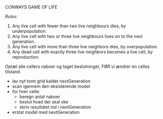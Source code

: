 CONWAYS GAME OF LIFE

_Rules_:

1. Any live cell with fewer than two live neighbours dies, by underpopulation.
2. Any live cell with two or three live neighbours lives on to the next generation.
3. Any live cell with more than three live neighbors dies, by overpopulation.
4. Any dead cell with exactly three live neighbors becomes a live cell, by reproduction.

Optæl alle cellers naboer og taget beslutninger, FØR vi ændrer en celles tilstand.

- lav nyt tomt grid kaldet nextGeneration
- scan igennem den eksisterende model
- for hver celle:
  - beregn antal naboer
  - beslut hvad der skal ske
  - skriv resultatet ind i nextGeneration
- erstat model med nextGeneration
